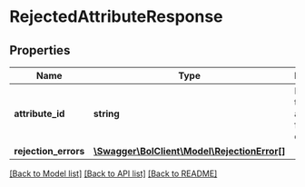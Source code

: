 # RejectedAttributeResponse

## Properties
Name | Type | Description | Notes
------------ | ------------- | ------------- | -------------
**attribute_id** | **string** | Identifier of the attribute from the data model. | [optional] 
**rejection_errors** | [**\Swagger\BolClient\Model\RejectionError[]**](RejectionError.md) |  | 

[[Back to Model list]](../README.md#documentation-for-models) [[Back to API list]](../README.md#documentation-for-api-endpoints) [[Back to README]](../README.md)


